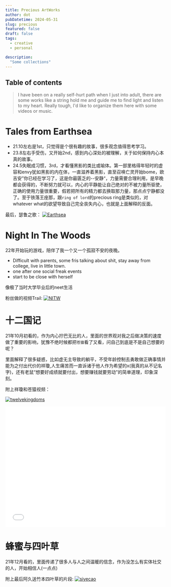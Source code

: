 ```yaml
---
title: Precious ArtWorks
author: dot
pubDatetime: 2024-05-31
slug: precious
featured: false
draft: false
tags:
  - creative
  - personal

description:
  "Some collections"
---
```

## Table of contents
> I have been on a really self-hurt path when I just into adult, there are some works like a string hold me and guide me to find light and listen to my heart. Really tough, I'd like to organize them here with some videos or music.

# Tales from Earthsea

- 21.10左右是1st，只觉得是个很有趣的故事，很多观念值得思考学习。
- 23.8左右手受伤，又开始2nd，感到内心深处的被理解，关于如何保持内心本真的故事。
- 24.5失眠成习惯，3rd，才看懂黑影的类比或喻体。第一部里格得年轻时的虚容和envy犹如黑影的内在体，一直滋养着黑影，直至召唤亡灵开始bome，欧吉安”你已经在学习了，这是你最匮乏的--安静“，力量需要合理利用，是早晚都会获得的，不断努力就可以，内心的平静能让自己绝对的不被力量所驱使，正确的使用力量很重要，假若把所有的精力都去换取那力量，那点点宁静都没了。至于铁落王座那，跟`ring of lord`的precious ring是类似的，对whatever what的欲望导致自己完全丧失内心，也就是上面解释的反面。

最后，瑟鲁之歌：
[![Earthsea](https://res.cloudinary.com/marcomontalbano/image/upload/v1717170963/video_to_markdown/images/youtube--PE26WG2eS3E-c05b58ac6eb4c4700831b2b3070cd403.jpg)](https://www.youtube.com/watch?v=PE26WG2eS3E&list=LL&index=2&pp=gAQBiAQB "Earthsea")


# Night In The Woods

22年开始玩的游戏，陪伴了我一个又一个孤寂不安的夜晚。

- Difficult with parents, some fris talking about shit, stay away from college, live in little town.
- one after one social freak events
- start to be close with herself

像极了当时大学毕业后的neet生活

粉丝做的视频Trail:
[![NITW](https://res.cloudinary.com/marcomontalbano/image/upload/v1717171620/video_to_markdown/images/youtube--5r-gwpATLp4-c05b58ac6eb4c4700831b2b3070cd403.jpg)](https://www.youtube.com/watch?v=5r-gwpATLp4&list=LL&index=1 "NITW")

# 十二国记

21年10月初看的，作为内心拧巴无比的人，里面的世界观对我之后做决策的速度做了重要的影响，犹豫不绝时候都把`苍猿`看了又看，问自己到底是不是自己想要的呢？

里面解释了很多疑惑，比如虚无主导致的躺平，不受年龄控制去勇敢做正确事情并能为之付出代价的祥瓊,人生痛苦而一直诉诸于他人作为希望的x(我真的从不记名字)，还有老鼠“想要好成绩就要付出，想要赚钱就要劳动”的简单道理，印象深刻。

附上祥瓊和苍猿视频：

[![twelvekingdoms](https://res.cloudinary.com/marcomontalbano/image/upload/v1717172459/video_to_markdown/images/youtube--7dWEImIdSFg-c05b58ac6eb4c4700831b2b3070cd403.jpg)](https://www.youtube.com/watch?v=7dWEImIdSFg "twelvekingdoms")
<div style="position:relative; padding-bottom:75%; width:100%; height:0">
    <iframe src="//player.bilibili.com/player.html?bvid=BV1Zs411U7EV&amp;page=1&amp;autoplay=0" scrolling="no" border="0" frameborder="no" framespacing="0" allowfullscreen="true" style="position:absolute; height: 100%; width: 100%;"></iframe>
</div>

# 蜂蜜与四叶草

21年12月看的，里面传递了很多人与人之间温暖的信念，作为没怎么有实体社交的人，开始相信人(一点点)

附上最后阿久送竹本四叶草的片段:
[![siyecao](https://res.cloudinary.com/marcomontalbano/image/upload/v1717172008/video_to_markdown/images/youtube--QTufKMj4Z1w-c05b58ac6eb4c4700831b2b3070cd403.jpg)](https://www.youtube.com/watch?v=QTufKMj4Z1w&list=LL&index=4 "siyecao")